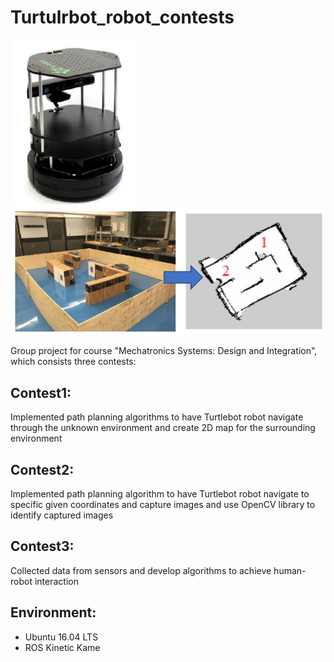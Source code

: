 # Turtulrbot_robot_contests

<img src="img/tb.PNG" width="200">
<img src="img/scan.PNG" width="600">

Group project for course "Mechatronics Systems: Design and Integration", which consists three contests:
## Contest1:
Implemented path planning algorithms to have Turtlebot robot navigate through the unknown environment and create 2D map for the surrounding environment
## Contest2:
Implemented path planning algorithm to have Turtlebot robot navigate to specific given coordinates and capture images and use OpenCV library to identify captured images
## Contest3:
Collected data from sensors and develop algorithms to achieve human-robot interaction 

## Environment:
- Ubuntu  16.04 LTS
- ROS Kinetic Kame
